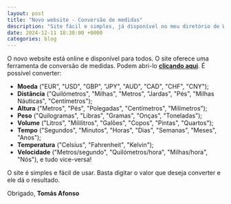 ```yaml
---
layout: post
title: "Novo website - Conversão de medidas"
description: "Site fácil e simples, já disponível no meu diretório de Websites."
date: 2024-12-11 18:30:00 +0000
categories: blog
---
```


O novo website está online e disponível para todos. O site oferece uma ferramenta de conversão de medidas.
Podem abri-lo [**clicando aqui**](https://thomraider12.github.io/converter/).
É possível converter:

- **Moeda** ("EUR", "USD", "GBP", "JPY", "AUD", "CAD", "CHF", "CNY");
- **Distância** ("Quilómetros", "Milhas", "Metros", "Jardas", "Pés", "Milhas Náuticas", "Centímetros");
- **Altura** ("Metros", "Pés", "Polegadas", "Centímetros", "Milímetros");
- **Peso** ("Quilogramas", "Libras", "Gramas", "Onças", "Toneladas");
- **Volume** ("Litros", "Mililitros", "Galões", "Copos", "Pintas", "Quartos");
- **Tempo** ("Segundos", "Minutos", "Horas", "Dias", "Semanas", "Meses", "Anos");
- **Temperatura** ("Celsius", "Fahrenheit", "Kelvin");
- **Velocidade** ("Metros/segundo", "Quilómetros/hora", "Milhas/hora", "Nós"),
  e tudo vice-versa!

O site é simples e fácil de usar. Basta digitar o valor que deseja converter e ele dá o resultado.

Obrigado,
**Tomás Afonso**
